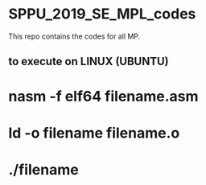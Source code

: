 # SPPU_2019_SE_MPL_codes
This repo contains the codes for all MP.

## to execute on LINUX (UBUNTU)
# nasm -f elf64 filename.asm
# ld -o filename filename.o
# ./filename
